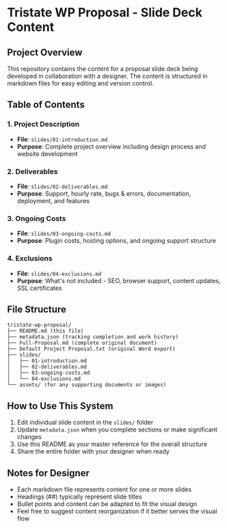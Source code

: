# Tristate WP Proposal - Slide Deck Content

## Project Overview
This repository contains the content for a proposal slide deck being developed in collaboration with a designer. The content is structured in markdown files for easy editing and version control.

## Table of Contents

### 1. Project Description
- **File**: `slides/01-introduction.md`
- **Purpose**: Complete project overview including design process and website development

### 2. Deliverables
- **File**: `slides/02-deliverables.md`
- **Purpose**: Support, hourly rate, bugs & errors, documentation, deployment, and features

### 3. Ongoing Costs
- **File**: `slides/03-ongoing-costs.md`
- **Purpose**: Plugin costs, hosting options, and ongoing support structure

### 4. Exclusions
- **File**: `slides/04-exclusions.md`
- **Purpose**: What's not included - SEO, browser support, content updates, SSL certificates

## File Structure
```
tristate-wp-proposal/
├── README.md (this file)
├── metadata.json (tracking completion and work history)
├── Full-Proposal.md (complete original document)
├── Default Project Proposal.txt (original Word export)
├── slides/
│   ├── 01-introduction.md
│   ├── 02-deliverables.md
│   ├── 03-ongoing-costs.md
│   └── 04-exclusions.md
└── assets/ (for any supporting documents or images)
```

## How to Use This System
1. Edit individual slide content in the `slides/` folder
2. Update `metadata.json` when you complete sections or make significant changes
3. Use this README as your master reference for the overall structure
4. Share the entire folder with your designer when ready

## Notes for Designer
- Each markdown file represents content for one or more slides
- Headings (##) typically represent slide titles
- Bullet points and content can be adapted to fit the visual design
- Feel free to suggest content reorganization if it better serves the visual flow

